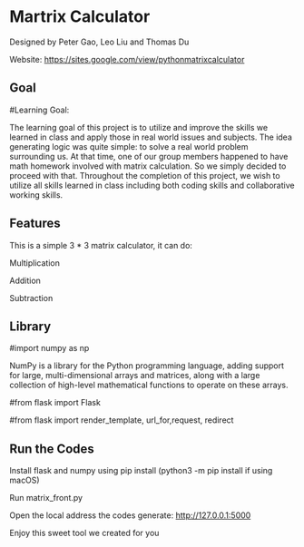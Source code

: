 
# Martrix Calculator 

Designed by Peter Gao, Leo Liu and Thomas Du 

Website: https://sites.google.com/view/pythonmatrixcalculator



## Goal
#Learning Goal: 

The learning goal of this project is to utilize and improve the skills we learned in class and apply those in real world issues and subjects. The idea generating logic was quite simple: to solve a real world problem surrounding us. At that time, one of our group members happened to have math homework involved with matrix calculation. So we simply decided to proceed with that. Throughout the completion of this project, we wish to utilize all skills learned in class including both coding skills and collaborative working skills.
## Features

This is a simple 3 * 3 matrix calculator, it can do:

Multiplication 

Addition

Subtraction
## Library 
#import numpy as np

NumPy is a library for the Python programming language, adding support for large, multi-dimensional arrays and matrices, along with a large collection of high-level mathematical functions to operate on these arrays.


#from flask import Flask

#from flask import render_template, url_for,request, redirect
## Run the Codes

Install flask and numpy using pip install (python3 -m pip install if using macOS)

Run matrix_front.py 

Open the local address the codes generate: http://127.0.0.1:5000

Enjoy this sweet tool we created for you

